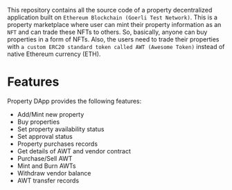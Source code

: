 This repository contains all the source code of a property decentralized application built on `Ethereum Blockchain (Goerli Test Network)`. This is a property marketplace where user can mint their property information as an `NFT` and can trade these NFTs to others. So, basically, anyone can buy properties in a form of NFTs. Also, the users need to trade their properties with `a custom ERC20 standard token called AWT (Awesome Token)` instead of native Ethereum currency (ETH).

# Features

Property DApp provides the following features:

- Add/Mint new property
- Buy properties
- Set property availability status
- Set approval status
- Property purchases records
- Get details of AWT and vendor contract
- Purchase/Sell AWT
- Mint and Burn AWTs
- Withdraw vendor balance
- AWT transfer records
